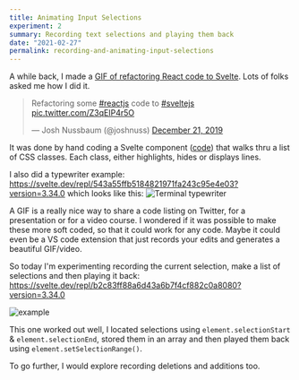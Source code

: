 ```yaml
---
title: Animating Input Selections
experiment: 2
summary: Recording text selections and playing them back
date: "2021-02-27"
permalink: recording-and-animating-input-selections
---
```


A while back, I made a [GIF of refactoring React code to Svelte](https://twitter.com/joshnuss/status/1208520843132841984).
Lots of folks asked me how I did it.

<blockquote class="twitter-tweet"><p lang="en" dir="ltr">Refactoring some <a href="https://twitter.com/hashtag/reactjs?src=hash&amp;ref_src=twsrc%5Etfw">#reactjs</a> code to <a href="https://twitter.com/hashtag/sveltejs?src=hash&amp;ref_src=twsrc%5Etfw">#sveltejs</a> <a href="https://t.co/Z3qEIP4r5O">pic.twitter.com/Z3qEIP4r5O</a></p>&mdash; Josh Nussbaum (@joshnuss) <a href="https://twitter.com/joshnuss/status/1208520843132841984?ref_src=twsrc%5Etfw">December 21, 2019</a></blockquote> <script async src="https://platform.twitter.com/widgets.js" charset="utf-8"></script>

It was done by hand coding a Svelte component ([code](https://svelte.dev/repl/e6c3f24c6cc64e8c9ca8cc9405778df2?version=3.34.0)) that walks thru a list of CSS classes. Each class, either highlights, hides or displays lines.

I also did a typewriter example: https://svelte.dev/repl/543a55ffb5184821971fa243c95e4e03?version=3.34.0 which looks like this:
![Terminal typewriter](/images/terminal-typewriter.gif)

A GIF is a really nice way to share a code listing on Twitter, for a presentation or for a video course. 
I wondered if it was possible to make these more soft coded, so that it could work for any code. Maybe it could even be a VS code extension that just records your edits and generates a beautiful GIF/video.

So today I'm experimenting recording the current selection, make a list of selections and then playing it back:
https://svelte.dev/repl/b2c83ff88a6d43a6b7f4cf882c0a8080?version=3.34.0

![example](/images/record-selection-animation.gif)


This one worked out well, I located selections using `element.selectionStart` & `element.selectionEnd`, stored them in an array and then played them back using `element.setSelectionRange()`.

To go further, I would explore recording deletions and additions too.
